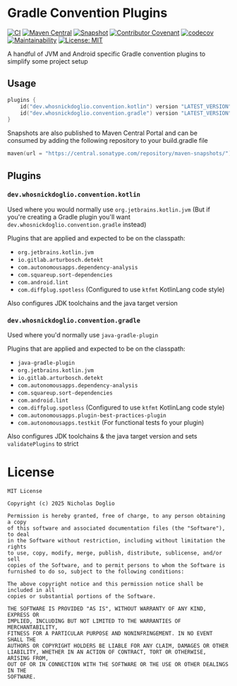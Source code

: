# Gradle Convention Plugins

[![CI](https://github.com/WhosNickDoglio/convention-plugins/actions/workflows/ci.yml/badge.svg)](https://github.com/WhosNickDoglio/convention-plugins/actions/workflows/ci.yml)
[![Maven Central](https://img.shields.io/maven-central/v/dev.whosnickdoglio/convention-plugins)](https://central.sonatype.com/artifact/dev.whosnickdoglio/convention-plugins/overview)
[![Snapshot](https://img.shields.io/maven-metadata/v.svg?label=snapshot&metadataUrl=https%3A%2F%2Fcentral.sonatype.com%2Frepository%2Fmaven-snapshots%2Fdev%2Fwhosnickdoglio%2Fconvention-plugins%2Fmaven-metadata.xml)](https://central.sonatype.com/service/rest/repository/browse/maven-snapshots/dev/whosnickdoglio/convention-plugins)
[![Contributor Covenant](https://img.shields.io/badge/Contributor%20Covenant-2.1-4baaaa.svg)](.github/CODE_OF_CONDUCT.md)
[![codecov](https://codecov.io/github/WhosNickDoglio/convention-plugins/graph/badge.svg?token=73spSKaSVx)](https://codecov.io/github/WhosNickDoglio/convention-plugins)
[![Maintainability](https://api.codeclimate.com/v1/badges/dae2d3864c78fbe7ff22/maintainability)](https://codeclimate.com/github/WhosNickDoglio/convention-plugins/maintainability)
[![License: MIT](https://img.shields.io/badge/License-MIT-yellow.svg)](https://opensource.org/licenses/MIT)

A handful of JVM and Android specific Gradle convention plugins to simplify some project setup

## Usage

```kotlin
plugins {
    id("dev.whosnickdoglio.convention.kotlin") version "LATEST_VERSION"
    id("dev.whosnickdoglio.convention.gradle") version "LATEST_VERSION"
}
```

Snapshots are also published to Maven Central Portal and can be consumed by adding the following repository to your build.gradle file
```kotlin
maven(url = "https://central.sonatype.com/repository/maven-snapshots/")
```

## Plugins

### `dev.whosnickdoglio.convention.kotlin`

Used where you would normally use `org.jetbrains.kotlin.jvm` (But if you're creating a Gradle plugin
you'll want `dev.whosnickdoglio.convention.gradle` instead)

Plugins that are applied and expected to be on the classpath:
- `org.jetbrains.kotlin.jvm`
- `io.gitlab.arturbosch.detekt`
- `com.autonomousapps.dependency-analysis`
- `com.squareup.sort-dependencies`
- `com.android.lint`
- `com.diffplug.spotless` (Configured to use `ktfmt` KotlinLang code style)


Also configures JDK toolchains and the java target version

### `dev.whosnickdoglio.convention.gradle`

Used where you'd normally use `java-gradle-plugin`

Plugins that are applied and expected to be on the classpath:
- `java-gradle-plugin`
- `org.jetbrains.kotlin.jvm`
- `io.gitlab.arturbosch.detekt`
- `com.autonomousapps.dependency-analysis`
- `com.squareup.sort-dependencies`
- `com.android.lint`
- `com.diffplug.spotless` (Configured to use `ktfmt` KotlinLang code style)
- `com.autonomousapps.plugin-best-practices-plugin`
- `com.autonomousapps.testkit` (For functional tests fo your plugin)


Also configures JDK toolchains & the java target version and sets `validatePlugins` to strict

# License

	MIT License

	Copyright (c) 2025 Nicholas Doglio

	Permission is hereby granted, free of charge, to any person obtaining a copy
	of this software and associated documentation files (the "Software"), to deal
	in the Software without restriction, including without limitation the rights
	to use, copy, modify, merge, publish, distribute, sublicense, and/or sell
	copies of the Software, and to permit persons to whom the Software is
	furnished to do so, subject to the following conditions:

	The above copyright notice and this permission notice shall be included in all
	copies or substantial portions of the Software.

	THE SOFTWARE IS PROVIDED "AS IS", WITHOUT WARRANTY OF ANY KIND, EXPRESS OR
	IMPLIED, INCLUDING BUT NOT LIMITED TO THE WARRANTIES OF MERCHANTABILITY,
	FITNESS FOR A PARTICULAR PURPOSE AND NONINFRINGEMENT. IN NO EVENT SHALL THE
	AUTHORS OR COPYRIGHT HOLDERS BE LIABLE FOR ANY CLAIM, DAMAGES OR OTHER
	LIABILITY, WHETHER IN AN ACTION OF CONTRACT, TORT OR OTHERWISE, ARISING FROM,
	OUT OF OR IN CONNECTION WITH THE SOFTWARE OR THE USE OR OTHER DEALINGS IN THE
	SOFTWARE.

